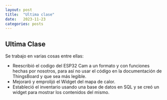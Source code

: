 ```yaml
---
layout: post
title:  "Ultima clase"
date:   2023-11-23 
categories: posts
---
```


## Ultima Clase

Se trabajo en varias cosas entre ellas:
 - Reescribió el codigo del ESP32 Cam a un formato y con funciones hechas por nosotros, para así no usar el código en la documentación de ThingsBoard y que sea más legible.
 - Mejoraró y emprolijó el Widget del mapa de calor.
 - Estableció el inventario usando una base de datos en SQL y se creó un widget para mostrar los contenidos del mismo.
